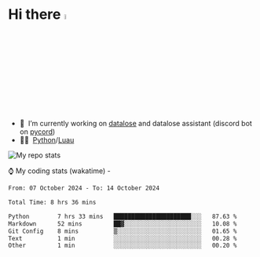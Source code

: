 # Hi there <img src="https://media.giphy.com/media/hvRJCLFzcasrR4ia7z/giphy.gif" width="5%"></a>
- 🥽 &nbsp;I’m currently working on [datalose](https://www.roblox.com/games/16971245917) and datalose assistant (discord bot on [pycord](https://github.com/Pycord-Development/pycord))
- 👨‍💻 &nbsp;[Python](https://python.org)/[Luau](https://luau.org)

<img alt="My repo stats" src="https://github-readme-stats.vercel.app/api?username=FrostX-Official&show_icons=true&theme=radical">

⌚ My coding stats (wakatime) -

<!--START_SECTION:waka-->

```txt
From: 07 October 2024 - To: 14 October 2024

Total Time: 8 hrs 36 mins

Python        7 hrs 33 mins   ██████████████████████░░░   87.63 %
Markdown      52 mins         ██▓░░░░░░░░░░░░░░░░░░░░░░   10.08 %
Git Config    8 mins          ▒░░░░░░░░░░░░░░░░░░░░░░░░   01.65 %
Text          1 min           ░░░░░░░░░░░░░░░░░░░░░░░░░   00.28 %
Other         1 min           ░░░░░░░░░░░░░░░░░░░░░░░░░   00.20 %
```

<!--END_SECTION:waka-->
